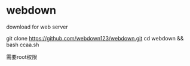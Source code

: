 # webdown
download for web server

git clone https://github.com/webdown123/webdown.git
cd webdown && bash ccaa.sh

需要root权限
